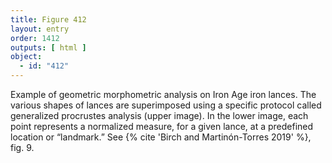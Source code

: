 ```yaml
---
title: Figure 412
layout: entry
order: 1412
outputs: [ html ]
object:
  - id: "412"
---
```


Example of geometric morphometric analysis on Iron Age iron lances. The various shapes of lances are superimposed using a specific protocol called generalized procrustes analysis (upper image). In the lower image, each point represents a normalized measure, for a given lance, at a predefined location or “landmark.” See {% cite 'Birch and Martinón-Torres 2019' %}, fig. 9.
